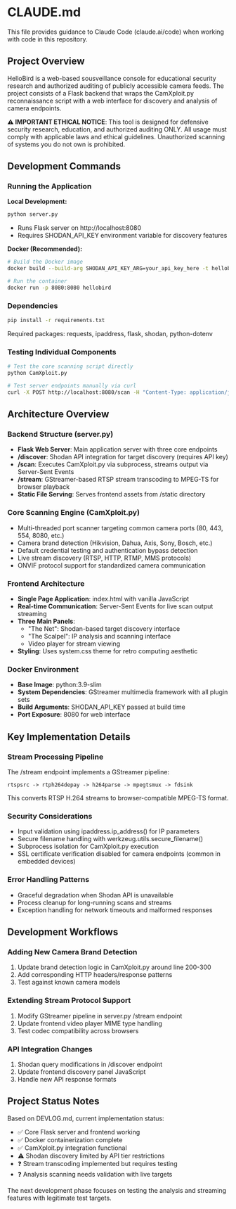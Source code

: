 # CLAUDE.md

This file provides guidance to Claude Code (claude.ai/code) when working with code in this repository.

## Project Overview

HelloBird is a web-based sousveillance console for educational security research and authorized auditing of publicly accessible camera feeds. The project consists of a Flask backend that wraps the CamXploit.py reconnaissance script with a web interface for discovery and analysis of camera endpoints.

**⚠️ IMPORTANT ETHICAL NOTICE**: This tool is designed for defensive security research, education, and authorized auditing ONLY. All usage must comply with applicable laws and ethical guidelines. Unauthorized scanning of systems you do not own is prohibited.

## Development Commands

### Running the Application

**Local Development:**
```bash
python server.py
```
- Runs Flask server on http://localhost:8080
- Requires SHODAN_API_KEY environment variable for discovery features

**Docker (Recommended):**
```bash
# Build the Docker image
docker build --build-arg SHODAN_API_KEY_ARG=your_api_key_here -t hellobird .

# Run the container
docker run -p 8080:8080 hellobird
```

### Dependencies
```bash
pip install -r requirements.txt
```

Required packages: requests, ipaddress, flask, shodan, python-dotenv

### Testing Individual Components
```bash
# Test the core scanning script directly
python CamXploit.py

# Test server endpoints manually via curl
curl -X POST http://localhost:8080/scan -H "Content-Type: application/json" -d '{"ip":"TARGET_IP"}'
```

## Architecture Overview

### Backend Structure (server.py)
- **Flask Web Server**: Main application server with three core endpoints
- **/discover**: Shodan API integration for target discovery (requires API key)
- **/scan**: Executes CamXploit.py via subprocess, streams output via Server-Sent Events
- **/stream**: GStreamer-based RTSP stream transcoding to MPEG-TS for browser playback
- **Static File Serving**: Serves frontend assets from /static directory

### Core Scanning Engine (CamXploit.py)
- Multi-threaded port scanner targeting common camera ports (80, 443, 554, 8080, etc.)
- Camera brand detection (Hikvision, Dahua, Axis, Sony, Bosch, etc.)
- Default credential testing and authentication bypass detection
- Live stream discovery (RTSP, HTTP, RTMP, MMS protocols)
- ONVIF protocol support for standardized camera communication

### Frontend Architecture
- **Single Page Application**: index.html with vanilla JavaScript
- **Real-time Communication**: Server-Sent Events for live scan output streaming
- **Three Main Panels**:
  - "The Net": Shodan-based target discovery interface
  - "The Scalpel": IP analysis and scanning interface  
  - Video player for stream viewing
- **Styling**: Uses system.css theme for retro computing aesthetic

### Docker Environment
- **Base Image**: python:3.9-slim
- **System Dependencies**: GStreamer multimedia framework with all plugin sets
- **Build Arguments**: SHODAN_API_KEY passed at build time
- **Port Exposure**: 8080 for web interface

## Key Implementation Details

### Stream Processing Pipeline
The /stream endpoint implements a GStreamer pipeline:
```
rtspsrc -> rtph264depay -> h264parse -> mpegtsmux -> fdsink
```
This converts RTSP H.264 streams to browser-compatible MPEG-TS format.

### Security Considerations
- Input validation using ipaddress.ip_address() for IP parameters
- Secure filename handling with werkzeug.utils.secure_filename()
- Subprocess isolation for CamXploit.py execution
- SSL certificate verification disabled for camera endpoints (common in embedded devices)

### Error Handling Patterns
- Graceful degradation when Shodan API is unavailable
- Process cleanup for long-running scans and streams
- Exception handling for network timeouts and malformed responses

## Development Workflows

### Adding New Camera Brand Detection
1. Update brand detection logic in CamXploit.py around line 200-300
2. Add corresponding HTTP headers/response patterns
3. Test against known camera models

### Extending Stream Protocol Support
1. Modify GStreamer pipeline in server.py /stream endpoint
2. Update frontend video player MIME type handling
3. Test codec compatibility across browsers

### API Integration Changes
1. Shodan query modifications in /discover endpoint
2. Update frontend discovery panel JavaScript
3. Handle new API response formats

## Project Status Notes

Based on DEVLOG.md, current implementation status:
- ✅ Core Flask server and frontend working
- ✅ Docker containerization complete
- ✅ CamXploit.py integration functional
- ⚠️ Shodan discovery limited by API tier restrictions
- ❓ Stream transcoding implemented but requires testing
- ❓ Analysis scanning needs validation with live targets

The next development phase focuses on testing the analysis and streaming features with legitimate test targets.